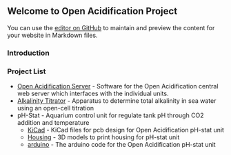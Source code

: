 ## Welcome to Open Acidification Project

You can use the [editor on GitHub](https://github.com/Open-Acidification/Open-Acidification.github.io/edit/master/README.md) to maintain and preview the content for your website in Markdown files.


### Introduction

### Project List

* [Open Acidification Server](https://github.com/Open-Acidification/Open_Acidification_Server) - Software for the Open Acidification central web server which interfaces with the individual units.
* [Alkalinity Titrator](https://github.com/Open-Acidification/alkalinity-titrator) - Apparatus to determine total alkalinity in sea water using an open-cell titration
* pH-Stat - Aquarium control unit for regulate tank pH through CO2 addition and temperature
  * [KiCad](https://github.com/Open-Acidification/Open_Acidification_pH-stat_KiCad) - KiCad files for pcb design for Open Acidification pH-stat unit
  * [Housing](https://github.com/Open-Acidification/Open_Acidification_pH-stat_Housing) - 3D models to print housing for pH-stat unit
  * [arduino](https://github.com/Open-Acidification/Open_Acidification_pH-stat_arduino) - The arduino code for the Open Acidification pH-stat unit



